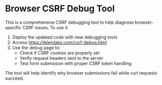 # Browser CSRF Debug Tool

This is a comprehensive CSRF debugging tool to help diagnose browser-specific CSRF issues. To use it:

1. Deploy the updated code with new debugging tools
2. Access https://jkleinlabs.com/csrf-debug.html
3. Use the debug page to:
   - Check if CSRF cookies are properly set
   - Verify request headers sent to the server
   - Test form submission with proper CSRF token handling

The tool will help identify why browser submissions fail while curl requests succeed.

